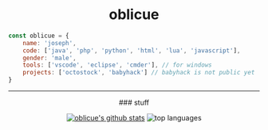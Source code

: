 

<h1 align="center">oblicue</h1>





</h1>

```javascript
const oblicue = {
    name: 'joseph',
    code: ['java', 'php', 'python', 'html', 'lua', 'javascript'],
    gender: 'male',
    tools: ['vscode', 'eclipse', 'cmder'], // for windows
    projects: ['octostock', 'babyhack'] // babyhack is not public yet
}
```


***
<div align="center">
### stuff

[![oblicue's github stats](https://github-readme-stats.vercel.app/api?username=oblicue&theme=dark&layout=compact)](https://github.com/anuraghazra/github-readme-stats)
![top languages](https://github-readme-stats.vercel.app/api/top-langs/?username=oblicue&theme=dark&layout=compact)
</div>
